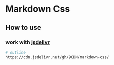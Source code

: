 # Markdown Css
## How to use
### work with [jsdelivr](https://www.jsdelivr.com/)
```bash
# outline
https://cdn.jsdelivr.net/gh/9CDN/markdown-css/
```
